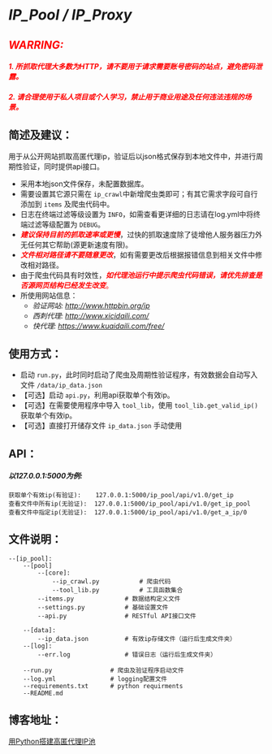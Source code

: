 *IP_Pool / IP_Proxy*
===
## <font color=red>*WARRING:*</font>
#### <font color=red>*1. 所抓取代理大多数为HTTP，请不要用于请求需要账号密码的站点，避免密码泄露。*</font>
#### <font color=red>*2. 请合理使用于私人项目或个人学习，禁止用于商业用途及任何违法违规的场景。*</font>

## 简述及建议：
用于从公开网站抓取高匿代理ip，验证后以json格式保存到本地文件中，并进行周期性验证，同时提供api接口。
* 采用本地json文件保存，未配置数据库。
* 需要设置其它源只需在 `ip_crawl`中新增爬虫类即可；有其它需求字段可自行添加到 `items` 及爬虫代码中。
* 日志在终端过滤等级设置为 `INFO`，如需查看更详细的日志请在log.yml中将终端过滤等级配置为 `DEBUG`。
* <font color=red>***建议保持目前的抓取速率或更慢***</font>，过快的抓取速度除了徒增他人服务器压力外无任何其它帮助(源更新速度有限)。
* <font color=red>***文件相对路径请不要随意更改***</font>，如有需要更改后根据报错信息到相关文件中修改相对路径。
* 由于爬虫代码具有时效性，<font color=red>***如代理池运行中提示爬虫代码错误，请优先排查是否源网页结构已经发生改变***。</font>
* 所使用网站信息：
    * *验证网站: http://www.httpbin.org/ip*
    * *西刺代理: http://www.xicidaili.com/*
    * *快代理: https://www.kuaidaili.com/free/*

## 使用方式：
* 启动 `run.py`，此时同时启动了爬虫及周期性验证程序，有效数据会自动写入文件 `/data/ip_data.json`
* 【可选】启动 `api.py`，利用api获取单个有效ip。 
* 【可选】在需要使用程序中导入 `tool_lib`，使用 `tool_lib.get_valid_ip()` 获取单个有效ip。
* 【可选】直接打开储存文件 `ip_data.json` 手动使用


## API：
#### *以127.0.0.1:5000为例:*
    获取单个有效ip(有验证):    127.0.0.1:5000/ip_pool/api/v1.0/get_ip
    查看文件中所有ip(无验证):  127.0.0.1:5000/ip_pool/api/v1.0/get_ip_pool
    查看文件中指定ip(无验证):  127.0.0.1:5000/ip_pool/api/v1.0/get_a_ip/0


## 文件说明：
    --[ip_pool]:          
        --[pool]
            --[core]:
                --ip_crawl.py           # 爬虫代码
                --tool_lib.py           # 工具函数集合    
            --items.py              # 数据结构定义文件
            --settings.py           # 基础设置文件
            --api.py                # RESTful API接口文件

        --[data]:
            --ip_data.json          # 有效ip存储文件（运行后生成文件夹）
        --[log]:
            --err.log               # 错误日志（运行后生成文件夹）
            
        --run.py                # 爬虫及验证程序启动文件
        --log.yml               # logging配置文件
        --requirements.txt      # python requirments
        --README.md    
 ## 博客地址：
 [用Python搭建高匿代理IP池](https://blog.csdn.net/zhengyajun_email/article/details/83786980)

